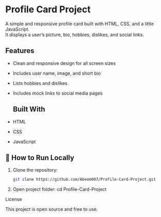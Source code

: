# Profile Card Project

A simple and responsive profile card built with HTML, CSS, and a little JavaScript.  
It displays a user’s picture, bio, hobbies, dislikes, and social links.

##  Features
- Clean and responsive design for all screen sizes  
- Includes user name, image, and short bio  
- Lists hobbies and dislikes  
- Includes mock links to social media pages

  ##  Built With
- HTML  
- CSS  
- JavaScript

## 🚀 How to Run Locally
1. Clone the repository:
   ```bash
   git clone https://github.com/Abeem007/Profile-Card-Project.git
2. Open project folder:
cd Profile-Card-Project


License

This project is open source and free to use.
 
